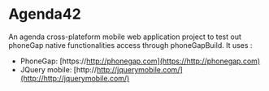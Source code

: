 # Agenda42

An agenda cross-plateform mobile web application project to test out phoneGap native functionalities access through phoneGapBuild.
It uses :
* PhoneGap: [https://http://phonegap.com](https://http://phonegap.com)
* JQuery mobile: [http://http://jquerymobile.com/](http://http://jquerymobile.com/)

